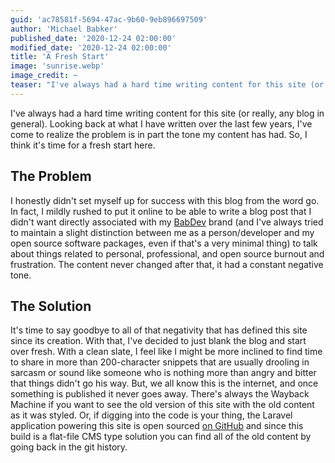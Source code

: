 ```yaml
---
guid: 'ac78581f-5694-47ac-9b60-9eb896697509'
author: 'Michael Babker'
published_date: '2020-12-24 02:00:00'
modified_date: '2020-12-24 02:00:00'
title: 'A Fresh Start'
image: 'sunrise.webp'
image_credit: ~
teaser: "I've always had a hard time writing content for this site (or really, any blog in general). Looking back at what I have written over the last few years, I've come to realize the problem is in part the tone my content has had. So, I think it's time for a fresh start here."
---
```


I've always had a hard time writing content for this site (or really, any blog in general). Looking back at what I have written over the last few years, I've come to realize the problem is in part the tone my content has had. So, I think it's time for a fresh start here.

## The Problem

I honestly didn't set myself up for success with this blog from the word go. In fact, I mildly rushed to put it online to be able to write a blog post that I didn't want directly associated with my [BabDev](https://www.babdev.com/) brand (and I've always tried to maintain a slight distinction between me as a person/developer and my open source software packages, even if that's a very minimal thing) to talk about things related to personal, professional, and open source burnout and frustration. The content never changed after that, it had a constant negative tone.

## The Solution

It's time to say goodbye to all of that negativity that has defined this site since its creation. With that, I've decided to just blank the blog and start over fresh. With a clean slate, I feel like I might be more inclined to find time to share in more than 200-character snippets that are usually drooling in sarcasm or sound like someone who is nothing more than angry and bitter that things didn't go his way. But, we all know this is the internet, and once something is published it never goes away. There's always the Wayback Machine if you want to see the old version of this site with the old content as it was styled. Or, if digging into the code is your thing, the Laravel application powering this site is open sourced [on GitHub](https://github.com/mbabker/michaels.website) and since this build is a flat-file CMS type solution you can find all of the old content by going back in the git history. 
